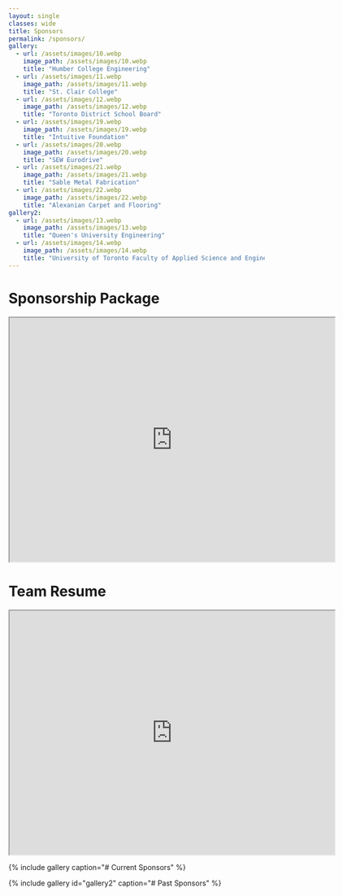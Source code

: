 ```yaml
---
layout: single
classes: wide
title: Sponsors
permalink: /sponsors/
gallery:
  - url: /assets/images/10.webp
    image_path: /assets/images/10.webp
    title: "Humber College Engineering"
  - url: /assets/images/11.webp
    image_path: /assets/images/11.webp
    title: "St. Clair College"
  - url: /assets/images/12.webp
    image_path: /assets/images/12.webp
    title: "Toronto District School Board"
  - url: /assets/images/19.webp
    image_path: /assets/images/19.webp
    title: "Intuitive Foundation"
  - url: /assets/images/20.webp
    image_path: /assets/images/20.webp
    title: "SEW Eurodrive"
  - url: /assets/images/21.webp
    image_path: /assets/images/21.webp
    title: "Sable Metal Fabrication"
  - url: /assets/images/22.webp
    image_path: /assets/images/22.webp
    title: "Alexanian Carpet and Flooring"
gallery2:
  - url: /assets/images/13.webp
    image_path: /assets/images/13.webp
    title: "Queen's University Engineering"
  - url: /assets/images/14.webp
    image_path: /assets/images/14.webp
    title: "University of Toronto Faculty of Applied Science and Engineering"
---
```


# Sponsorship Package
<iframe src="https://drive.google.com/file/d/1Q14lgIjhE_X0HMmALUz8qVyIkgwCk3ws/preview" width="640" height="480" allow="autoplay"></iframe>

# Team Resume
<iframe src="https://drive.google.com/file/d/1ChUkdEoZY_oYDUfS_x2-u6IoaZxlwn9a/preview" width="640" height="480" allow="autoplay"></iframe>

{% include gallery caption="# Current Sponsors" %}

{% include gallery id="gallery2" caption="# Past Sponsors" %}
